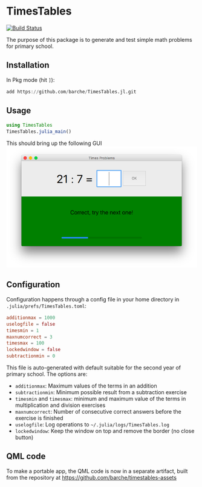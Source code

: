 # TimesTables

[![Build Status](https://travis-ci.org/barche/TimesTables.jl.svg?branch=master)](https://travis-ci.org/barche/TimesTables.jl)

The purpose of this package is to generate and test simple math problems for primary school.

## Installation

In Pkg mode (hit `]`):

```julia
add https://github.com/barche/TimesTables.jl.git
```

## Usage

```julia
using TimesTables
TimesTables.julia_main()
```
This should bring up the following GUI
![Screenshot](screenshot.png?raw=true "The interface")

## Configuration

Configuration happens through a config file in your home directory in `.julia/prefs/TimesTables.toml`:

```toml
additionmax = 1000
uselogfile = false
timesmin = 1
maxnumcorrect = 3
timesmax = 100
lockedwindow = false
subtractionmin = 0
```

This file is auto-generated with default suitable for the second year of primary school. The options are:
* `additionmax`: Maximum values of the terms in an addition
* `subtractionmin`: Minimum possible result from a subtraction exercise
* `timesmin` and `timesmax`: minimum and maximum value of the terms in multiplication and division exercises
* `maxnumcorrect`: Number of consecutive correct answers before the exercise is finished
* `uselogfile`: Log operations to `~/.julia/logs/TimesTables.log`
* `lockedwindow`: Keep the window on top and remove the border (no close button)

## QML code

To make a portable app, the QML code is now in a separate artifact, built from the repository at https://github.com/barche/timestables-assets